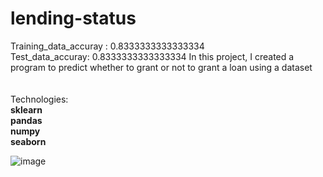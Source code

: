 # lending-status
Training_data_accuray : 0.8333333333333334
<br>
Test_data_accuray: 0.8333333333333334
In this project, I created a program to predict whether to grant or not to grant a loan using a dataset
<br>
<br>
<br>
Technologies:
<br>
**sklearn**
<br>
**pandas**
<br>
**numpy**
<br>
**seaborn**

![image](https://github.com/jamshid-ds/lending-status/assets/117648241/031140dc-c3d1-4a8a-ba4a-811ce8f4bc71)
